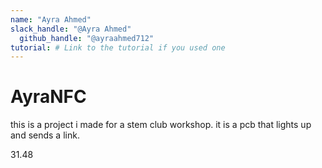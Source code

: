 ```yaml
---
name: "Ayra Ahmed"
slack_handle: "@Ayra Ahmed"
  github_handle: "@ayraahmed712"
tutorial: # Link to the tutorial if you used one
---
```


# AyraNFC

<!-- Describe your board in 2-3 sentences. What are you making? What will it do? -->
this is a project i made for a stem club workshop. it is a pcb that lights up and sends a link.
<!-- How much is it going to cost? -->
31.48
<!-- Tell us a little bit about your design process. What were some challenges? What helped? ***Totally optional*** -->
